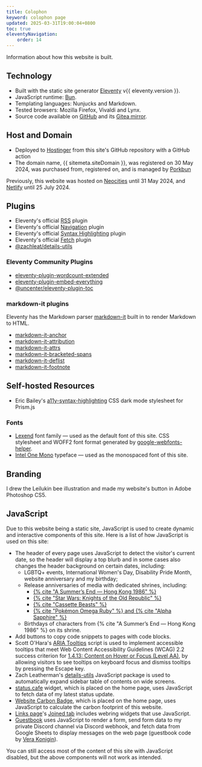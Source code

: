 ```yaml
---
title: Colophon
keyword: colophon page
updated: 2025-03-31T19:00:04+0800
toc: true
eleventyNavigation:
    order: 14
---
```


Information about how this website is built.

## Technology

* Built with the static site generator [Eleventy](https://www.11ty.dev/) v{{ eleventy.version }}.
* JavaScript runtime: [Bun](https://bun.sh).
* Templating languages: Nunjucks and Markdown.
* Tested browsers: Mozilla Firefox, Vivaldi and Lynx.
* Source code available on [GitHub](https://github.com/helenclx/leilukin-site) and its [Gitea mirror](https://git.32bit.cafe/Leilukin/leilukin-site).

## Host and Domain

* Deployed to [Hostinger](https://www.hostinger.my/) from this site's GitHub repository with a GitHub action
* The domain name, {{ sitemeta.siteDomain }}, was registered on 30 May 2024, was purchased from, registered on, and is managed by [Porkbun](https://porkbun.com/)

Previously, this website was hosted on [Neocities](https://neocities.org/) until 31 May 2024, and [Netlify](https://www.netlify.com/) until 25 July 2024.

## Plugins

* Eleventy's official [RSS](https://www.11ty.dev/docs/plugins/rss/) plugin
* Eleventy's official [Navigation](https://www.11ty.dev/docs/plugins/navigation/) plugin
* Eleventy's official [Syntax Highlighting](https://www.11ty.dev/docs/plugins/syntaxhighlight/) plugin
* Eleventy's official [Fetch](https://www.11ty.dev/docs/plugins/fetch/) plugin
* [@zachleat/details-utils](https://www.npmjs.com/package/@zachleat/details-utils)

### Eleventy Community Plugins

* [eleventy-plugin-wordcount-extended](https://www.npmjs.com/package/eleventy-plugin-wordcount-extended)
* [eleventy-plugin-embed-everything](https://www.npmjs.com/package/eleventy-plugin-embed-everything)
* [@uncenter/eleventy-plugin-toc](https://www.npmjs.com/package/@uncenter/eleventy-plugin-toc)

### markdown-it plugins

Eleventy has the Markdown parser [markdown-it](https://www.npmjs.com/package/markdown-it) built in to render Markdown to HTML.

* [markdown-it-anchor](https://www.npmjs.com/package/markdown-it-anchor)
* [markdown-it-attribution](https://www.npmjs.com/package/markdown-it-attribution)
* [markdown-it-attrs](https://www.npmjs.com/package/markdown-it-attrs)
* [markdown-it-bracketed-spans](https://www.npmjs.com/package/markdown-it-bracketed-spans)
* [markdown-it-deflist](https://www.npmjs.com/package/markdown-it-deflist)
* [markdown-it-footnote](https://www.npmjs.com/package/markdown-it-footnote)

## Self-hosted Resources

* Eric Bailey's [a11y-syntax-highlighting](https://github.com/ericwbailey/a11y-syntax-highlighting) CSS dark mode stylesheet for Prism.js

### Fonts

* [Lexend](https://www.lexend.com/) font family — used as the default font of this site. CSS stylesheet and WOFF2 font format generated by [google-webfonts-helper](https://gwfh.mranftl.com/fonts).
* [Intel One Mono](https://www.intel.com/content/www/us/en/company-overview/one-monospace-font.html) typeface — used as the monospaced font of this site.

## Branding

I drew the Leilukin bee illustration and made my website's button in Adobe Photoshop CS5.

## JavaScript

Due to this website being a static site, JavaScript is used to create dynamic and interactive components of this site. Here is a list of how JavaScript is used on this site:

* The header of every page uses JavaScript to detect the visitor's current date, so the header will display a top blurb and in some cases also changes the header background on certain dates, including:
    * LGBTQ+ events, International Women's Day, Disability Pride Month, website anniversary and my birthday;
    * Release anniversaries of media with dedicated shrines, including:
        * [{% cite "A Summer’s End — Hong Kong 1986" %}](/shrines/asummersend)
        * [{% cite "Star Wars: Knights of the Old Republic" %}](/shrines/starwarskotor)
        * [{% cite "Cassette Beasts" %}](/shrines/cassettebeasts)
        * [{% cite "Pokémon Omega Ruby" %} and {% cite "Alpha Sapphire" %}](/shrines/pokemonoras)
    * Birthdays of characters from {% cite "A Summer’s End — Hong Kong 1986" %} on its shrine.
* Add buttons to copy code snippets to pages with code blocks.
* Scott O'Hara's [ARIA Tooltips](https://github.com/scottaohara/a11y_tooltips) script is used to implement accessible tooltips that meet Web Content Accessibility Guidelines (WCAG) 2.2 success criterion for [1.4.13: Content on Hover or Focus (Level AA)](https://www.w3.org/WAI/WCAG22/Understanding/content-on-hover-or-focus.html), by allowing visitors to see tooltips on keyboard focus and dismiss tooltips by pressing the Escape key.
* Zach Leatherman's [details-utils](https://www.npmjs.com/package/@zachleat/details-utils) JavaScript package is used to automatically expand sidebar table of contents on wide screens.
* [status.cafe](https://status.cafe/) widget, which is placed on the home page, uses JavaScript to fetch data of my latest status update.
* [Website Carbon Badge](https://www.websitecarbon.com/badge/), which is placed on the home page, uses JavaScript to calculate the carbon footprint of this website.
* [Links page](/links)'s [Joined tab](/links/#joined) includes webring widgets that use JavaScript.
* [Guestbook](/guestbook) uses JavaScript to render a form, send form data to my private Discord channel via Discord webhook, and fetch data from Google Sheets to display messages on the web page (guestbook code by [Vera Konigin](https://groundedwren.neocities.org/pages/controls/guestbookDemo)).

You can still access most of the content of this site with JavaScript disabled, but the above components will not work as intended.
